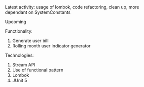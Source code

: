 Latest activity: usage of lombok, code refactoring, clean up, more dependant on SystemConstants

Upcoming

Functionality:
1. Generate user bill
2. Rolling month user indicator generator

Technologies:
1. Stream API
2. Use of functional pattern
3. Lombok
4. JUnit 5

